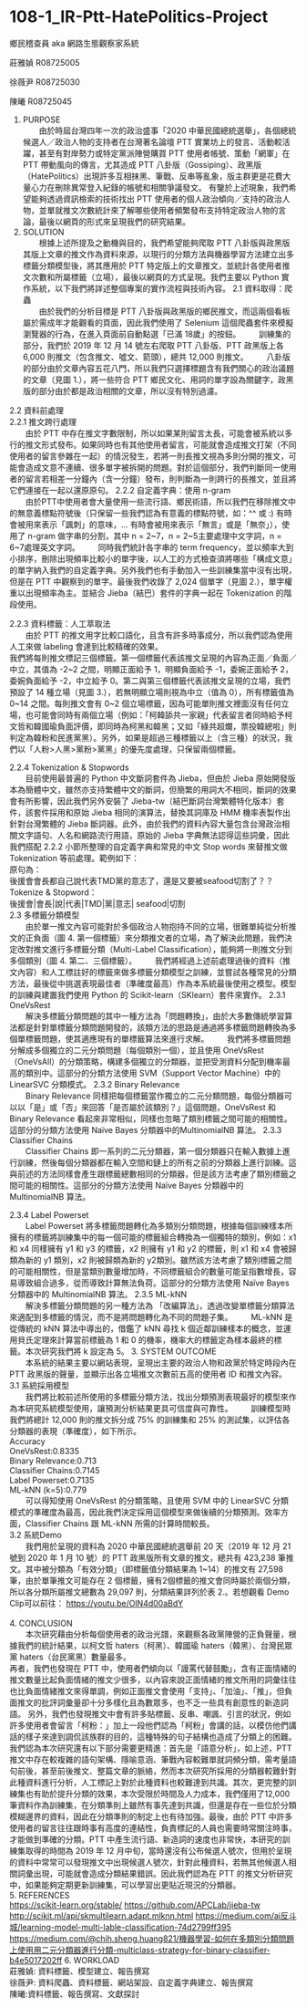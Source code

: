 # 108-1_IR-Ptt-HatePolitics-Project
鄉民稽查員 aka 網路生態觀察家系統

莊雅媜
R08725005

徐薇尹
R08725030

陳曦
R08725045

1. PURPOSE<br>
　　由於時屆台灣四年一次的政治盛事「2020 中華民國總統選舉」，各個總統候選人／政治人物的支持者在台灣著名論壇 PTT 實業坊上的發言、活動較活躍，甚至有對岸勢力或特定黨派陣營購買 PTT 使用者帳號、策動「網軍」在 PTT 帶動風向的傳言，尤其造成 PTT 八卦版（Gossiping）、政黑版（HatePolitics）出現許多互相抹黑、筆戰、反串等亂象，版主群更是花費大量心力在刪除異常登入紀錄的帳號和相關爭議發文。
     有鑒於上述現象，我們希望能夠透過資訊檢索的技術找出 PTT 使用者的個人政治傾向／支持的政治人物，並單就推文次數統計來了解哪些使用者頻繁發布支持特定政治人物的言論，最後以網頁的形式來呈現我們的研究結果。
2. SOLUTION<br>
　　根據上述所提及之動機與目的，我們希望能夠爬取 PTT 八卦版與政黑版其版上文章的推文作為資料來源，以現行的分類方法與機器學習方法建立出多標籤分類模型後，將其應用於 PTT 特定版上的文章推文，並統計各使用者推文次數和所屬標籤（立場），最後以網頁的方式呈現。我們主要以 Python 實作系統，以下我們將詳述整個專案的實作流程與技術內容。
2.1 資料取得：爬蟲<br>
　　由於我們的分析目標是 PTT 八卦版與政黑版的鄉民推文，而這兩個看板屬於需成年才能觀看的頁面，因此我們使用了 Selenium 這個爬蟲套件來模擬瀏覽器的行為，在進入頁面前自動點選「已滿 18歲」的按鈕。
　　訓練集的部分，我們於 2019 年 12 月 14 號左右爬取 PTT 八卦版、PTT 政黑版上各 6,000 則推文（包含推文、噓文、箭頭），總共 12,000 則推文。
　　八卦版的部分由於文章內容五花八門，所以我們只選擇標題含有我們關心的政治議題的文章（見圖 1.），將一些符合 PTT 鄉民文化、用詞的單字設為關鍵字，政黑版的部分由於都是政治相關的文章，所以沒有特別過濾。


2.2 資料前處理<br>
2.2.1 推文跨行處理<br>
　　由於 PTT 中存在推文字數限制，所以如果某則留言太長，可能會被系統以多行的推文形式發布。如果同時也有其他使用者留言，可能就會造成推文打架（不同使用者的留言參雜在一起）的情況發生，若將一則長推文視為多則分開的推文，可能會造成文意不連續、很多單字被拆開的問題。對於這個部分，我們判斷同一使用者的留言若相差一分鐘內（含一分鐘）發布，則判斷為一則跨行的長推文，並且將它們連接在一起以還原原句。
2.2.2 自定義字典：使用 n-gram<br>
　　由於PTT中使用者會大量使用一些流行語、鄉民術語，所以我們在移除推文中的無意義標點符號後（只保留一些我們認為有意義的標點符號，如：^^ 或 :) 有時會被用來表示「諷刺」的意味，… 有時會被用來表示「無言」或是「無奈」），使用了 n-gram 做字串的分割，其中 n = 2~7，n = 2~5主要處理中文字詞，n = 6~7處理英文字詞。
　　同時我們統計各字串的 term frequency，並以頻率大到小排序，刪除出現頻率比較小的單字後，以人工的方式檢查須將哪些「構成文意」的單字納入我們的自定義字典。另外我們也有手動加入一些訓練集當中沒有出現，但是在 PTT 中觀察到的單字。最後我們收錄了 2,024 個單字（見圖 2.），單字權重以出現頻率為主。並結合 Jieba（結巴）套件的字典一起在 Tokenization 的階段使用。


2.2.3 資料標籤：人工萃取法<br>
　　由於 PTT 的推文用字比較口語化，且含有許多時事成分，所以我們認為使用人工來做 labeling 會達到比較精確的效果。<br>我們將每則推文標記三個標籤。第一個標籤代表該推文呈現的內容為正面／負面／中立，其值為 -2~2 之間，明顯正面給予 1，明顯負面給予 -1，委婉正面給予 2，委婉負面給予 -2，中立給予 0。第二與第三個標籤代表該推文呈現的立場，我們預設了 14 種立場（見圖 3.），若無明顯立場則視為中立（值為 0），所有標籤值為 0~14 之間。每則推文會有 0~2 個立場標籤，因為可能單則推文裡面沒有任何立場，也可能會同時有兩個立場（例如：「柯韓舔共一家親」代表留言者同時給予柯文哲和韓國瑜負面評價，即同時為柯黑和韓黑；又如「綠共超爛，票投韓總啦」則判定為韓粉和民進黨黑）。另外，如果是超過三種標籤以上（含三種）的狀況，我們以「人粉>人黑>黨粉>黨黑」的優先度處理，只保留兩個標籤。

2.2.4 Tokenization & Stopwords<br>
　　目前使用最普遍的 Python 中文斷詞套件為 Jieba，但由於 Jieba 原始開發版本為簡體中文，雖然亦支持繁體中文的斷詞，但簡繁的用詞大不相同，斷詞的效果會有所影響，因此我們另外安裝了 Jieba-tw（結巴斷詞台灣繁體特化版本）套件，該套件採用和原始 Jieba 相同的演算法，替換其詞庫及 HMM 機率表製作出針對台灣繁體的 Jieba 斷詞器。此外，由於我們的資料內容大量包含台灣政治相關文字語句、人名和網路流行用語，原始的 Jieba 字典無法認得這些詞彙，因此我們搭配 2.2.2 小節所整理的自定義字典和常見的中文 Stop words 來替推文做 Tokenization 等前處理。範例如下：<br>
原句為：<br>
後援會會長都自己說代表TMD黨的意志了，還是又要被seafood切割了？？<br>
Tokenize & Stopword：<br>
後援會|會長|說|代表|TMD|黨|意志| seafood|切割<br>
2.3 多標籤分類模型<br>
　　由於單一推文內容可能對於多個政治人物抱持不同的立場，很難單純從分析推文的正負面（圖 4. 第一個標籤）來分類推文者的立場，為了解決此問題，我們決定改對推文進行多標籤分類（Multi-Label Classification），能夠將一則推文分到多個類別（圖 4. 第二、三個標籤）。
　　我們將經過上述前處理過後的資料（推文內容）和人工標註好的標籤來做多標籤分類模型之訓練，並嘗試各種常見的分類方法，最後從中挑選表現最佳者（準確度最高）作為本系統最後使用之模型。模型的訓練與建置我們使用 Python 的 Scikit-learn（SKlearn）套件來實作。
2.3.1 OneVsRest<br>
　　解決多標籤分類問題的其中一種方法為「問題轉換」，由於大多數傳統學習算法都是針對單標籤分類問題開發的，該類方法的思路是通過將多標籤問題轉換為多個單標籤問題，使其適應現有的單標籤算法來進行求解。
　　我們將多標籤問題分解成多個獨立的二元分類問題（每個類別一個），並且使用 OneVsRest（OneVsAll）的分類策略，構建多個獨立的分類器，並把受測資料分配到機率最高的類別中。這部分的分類方法使用 SVM（Support Vector Machine）中的 LinearSVC 分類模式。
2.3.2 Binary Relevance<br>
　　Binary Relevance 同樣把每個標籤當作獨立的二元分類問題，每個分類器可以以「是」或「否」來回答「是否屬於該類別？」這個問題，OneVsRest 和 Binary Relevance 看起來非常相似，同樣也忽略了類別標籤之間可能的相關性。這部分的分類方法使用 Naïve Bayes 分類器中的MultinomialNB 算法。
2.3.3 Classifier Chains<br>
　　Classifier Chains 即一系列的二元分類器，第一個分類器只在輸入數據上進行訓練，然後每個分類器都在輸入空間和鏈上的所有之前的分類器上進行訓練。這與前述的方法同樣會產生跟標籤總數相同的分類器，但是該方法考慮了類別標籤之間可能的相關性。這部分的分類方法使用 Naïve Bayes 分類器中的 MultinomialNB 算法。


2.3.4 Label Powerset<br>
　　Label Powerset 將多標籤問題轉化為多類別分類問題，根據每個訓練樣本所擁有的標籤將訓練集中的每一個可能的標籤組合轉換為一個獨特的類別，例如：x1和 x4 同樣擁有 y1 和 y3 的標籤，x2 則擁有 y1 和 y2 的標籤，則 x1 和 x4 會被歸類為新的 y1 類別，x2 則被歸類為新的 y2類別。雖然該方法考慮了類別標籤之間的可能相關性，但是當類別數量增加時，不同標籤組合的數量可能呈指數增長，容易導致組合過多，從而導致計算無法負荷。這部分的分類方法使用 Naïve Bayes 分類器中的 MultinomialNB 算法。
2.3.5 ML-kNN<br>
　　解決多標籤分類問題的另一種方法為
「改編算法」，透過改變單標籤分類算法來適配到多標籤的情況，而不是將問題轉化為不同的問題子集。 
　　ML-kNN 是從傳統的 kNN 算法中導出的，借鑑了 kNN 尋找 k 個近鄰訓練樣本的概念，並運用貝氏定理來計算當前標籤為 1 和 0 的機率，機率大的標籤定為樣本最終的標籤。本次研究我們將 k 設定為 5。
3. SYSTEM OUTCOME<br>
　　本系統的結果主要以網站表現，呈現出主要的政治人物和政黨於特定時段內在 PTT 政黑版的聲量，並顯示出各立場推文次數前五高的使用者 ID 和推文內容。
3.1 系統採用模型<br>
　　我們將比較前述所使用的多標籤分類方法，找出分類預測表現最好的模型來作為本研究系統模型使用，讓預測分析結果更具可信度與可靠性。
　　訓練模型時我們將總計 12,000 則的推文拆分成 75% 的訓練集和 25% 的測試集，以評估各分類器的表現（準確度），如下所示。<br>
Accuracy<br>
OneVsRest:0.8335<br>
Binary Relevance:0.713<br>
Classifier Chains:0.7145<br>
Label Powerset:0.7135<br>
ML-kNN (k=5):0.779<br>
　　可以得知使用 OneVsRest 的分類策略，且使用 SVM 中的 LinearSVC 分類模式的準確度為最高，因此我們決定採用這個模型來做後續的分類預測。效率方面，Classifier Chains 跟 ML-kNN 所需的計算時間較長。<br>
3.2 系統Demo<br>
　　我們用於呈現的資料為 2020 中華民國總統選舉前 20 天（2019 年 12 月 21 號到 2020 年 1 月 10 號）的 PTT 政黑版所有文章的推文，總共有 423,238 筆推文。其中被分類為「有效分類」（即標籤值分類結果為 1~14）的推文有 27,598 筆，由於單筆推文可能存在 2 個標籤，擁有2個標籤的推文會同時屬於兩個分類，所以各分類所屬推文總數為 29,097 則，分類結果詳列於表 2.。若想觀看 Demo Clip可以前往： https://youtu.be/OlN4d00aBdY <br> 
<br>
4. CONCLUSION<br>
　　本次研究藉由分析每個使用者的政治光譜，來觀察各政黨陣營的正負聲量，根據我們的統計結果，以柯文哲 haters（柯黑）、韓國瑜 haters（韓黑）、台灣民眾黨 haters（台民黨黑）數量最多。<br>
      再者，我們也發現在 PTT 中，使用者們傾向以「謾罵代替鼓勵」，含有正面情緒的推文數量比起負面情緒的推文少很多，以內容來說正面情緒的推文所用的詞彙往往也比負面情緒推文來得單調，例如正面推文會使用「支持」、「加油」、「推」，但負面推文的批評詞彙量卻十分多樣化且為數眾多，也不乏一些具有創意性的新造詞語。
     另外，我們也發現推文中會有許多貼標籤、反串、嘲諷、引言的狀況，例如許多使用者會留言「柯粉：」加上一段他們認為「柯粉」會講的話，以模仿他們講話的樣子來達到調侃該族群的目的，這種特殊的句子結構也造成了分類上的困難。<br>
     我們認為本次研究還有以下部分需要更精進：首先是「語意分析」，如上述，PTT 推文中存在較複雜的語句架構、隱喻意涵、筆戰內容較難單就詞頻分類，需考量語句前後，甚至前後推文、整篇文章的脈絡，然而本次研究所採用的分類器較難針對此種資料進行分析，人工標記上對於此種資料也較難達到共識。其次，更完整的訓練集也有助於提升分類的效果，本次受限於時間及人力成本，我們僅用了12,000 筆資料作為訓練集，在分類準則上雖然有事先達到共識，但還是存在一些位於分類模糊邊界的資料，因此在分類準則的制定上也有待加強。最後，由於 PTT 中許多使用者的留言往往跟時事有高度的連結性，負責標記的人員也需要時常關注時事，才能做到準確的分類。PTT 中產生流行語、新造詞的速度也非常快，本研究的訓練集取得的時間為 2019 年 12 月中旬，當時還沒有公布候選人號次，但用於呈現的資料中常常可以發現推文中出現候選人號次，針對此種資料，若無其他候選人相關詞彙出現，可能就會造成分類結果錯誤。因此我們認為在 PTT 的推文分析研究中，如果能夠定期更新訓練集，可以學習出更貼近現況的分類器。<br>
5. REFERENCES<br>
https://scikit-learn.org/stable/
https://github.com/APCLab/jieba-tw
http://scikit.ml/api/skmultilearn.adapt.mlknn.html
https://medium.com/ai反斗城/learning-model-multi-lable-classification-74d2799ff395
https://medium.com/@chih.sheng.huang821/機器學習-如何在多類別分類問題上使用用二元分類器進行分類-multiclass-strategy-for-binary-classifier-b4e5017202ff
6. WORKLOAD<br>
莊雅媜: 資料標籤、模型建立、報告撰寫<br>
徐薇尹: 資料爬蟲、資料標籤、網站架設、自定義字典建立、報告撰寫<br>
陳曦:資料標籤、報告撰寫、文獻探討<br>
